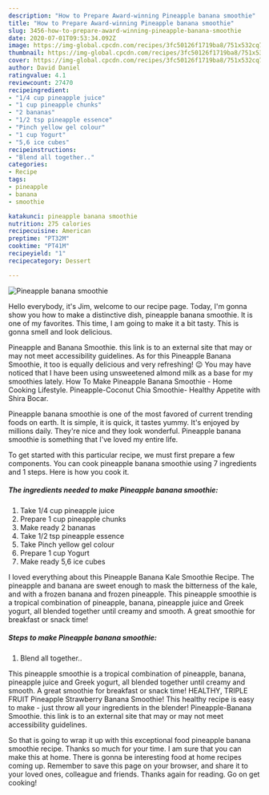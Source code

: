 ```yaml
---
description: "How to Prepare Award-winning Pineapple banana smoothie"
title: "How to Prepare Award-winning Pineapple banana smoothie"
slug: 3456-how-to-prepare-award-winning-pineapple-banana-smoothie
date: 2020-07-01T09:53:34.092Z
image: https://img-global.cpcdn.com/recipes/3fc50126f1719ba8/751x532cq70/pineapple-banana-smoothie-recipe-main-photo.jpg
thumbnail: https://img-global.cpcdn.com/recipes/3fc50126f1719ba8/751x532cq70/pineapple-banana-smoothie-recipe-main-photo.jpg
cover: https://img-global.cpcdn.com/recipes/3fc50126f1719ba8/751x532cq70/pineapple-banana-smoothie-recipe-main-photo.jpg
author: David Daniel
ratingvalue: 4.1
reviewcount: 27470
recipeingredient:
- "1/4 cup pineapple juice"
- "1 cup pineapple chunks"
- "2 bananas"
- "1/2 tsp pineapple essence"
- "Pinch yellow gel colour"
- "1 cup Yogurt"
- "5,6 ice cubes"
recipeinstructions:
- "Blend all together.."
categories:
- Recipe
tags:
- pineapple
- banana
- smoothie

katakunci: pineapple banana smoothie 
nutrition: 275 calories
recipecuisine: American
preptime: "PT32M"
cooktime: "PT41M"
recipeyield: "1"
recipecategory: Dessert

---
```



![Pineapple banana smoothie](https://img-global.cpcdn.com/recipes/3fc50126f1719ba8/751x532cq70/pineapple-banana-smoothie-recipe-main-photo.jpg)

Hello everybody, it's Jim, welcome to our recipe page. Today, I'm gonna show you how to make a distinctive dish, pineapple banana smoothie. It is one of my favorites. This time, I am going to make it a bit tasty. This is gonna smell and look delicious.

Pineapple and Banana Smoothie. this link is to an external site that may or may not meet accessibility guidelines. As for this Pineapple Banana Smoothie, it too is equally delicious and very refreshing! 😉 You may have noticed that I have been using unsweetened almond milk as a base for my smoothies lately. How To Make Pineapple Banana Smoothie - Home Cooking Lifestyle. Pineapple-Coconut Chia Smoothie- Healthy Appetite with Shira Bocar.

Pineapple banana smoothie is one of the most favored of current trending foods on earth. It is simple, it is quick, it tastes yummy. It's enjoyed by millions daily. They're nice and they look wonderful. Pineapple banana smoothie is something that I've loved my entire life.


To get started with this particular recipe, we must first prepare a few components. You can cook pineapple banana smoothie using 7 ingredients and 1 steps. Here is how you cook it.

<!--inarticleads1-->

##### The ingredients needed to make Pineapple banana smoothie:

1. Take 1/4 cup pineapple juice
1. Prepare 1 cup pineapple chunks
1. Make ready 2 bananas
1. Take 1/2 tsp pineapple essence
1. Take Pinch yellow gel colour
1. Prepare 1 cup Yogurt
1. Make ready 5,6 ice cubes


I loved everything about this Pineapple Banana Kale Smoothie Recipe. The pineapple and banana are sweet enough to mask the bitterness of the kale, and with a frozen banana and frozen pineapple. This pineapple smoothie is a tropical combination of pineapple, banana, pineapple juice and Greek yogurt, all blended together until creamy and smooth. A great smoothie for breakfast or snack time! 

<!--inarticleads2-->

##### Steps to make Pineapple banana smoothie:

1. Blend all together..


This pineapple smoothie is a tropical combination of pineapple, banana, pineapple juice and Greek yogurt, all blended together until creamy and smooth. A great smoothie for breakfast or snack time! HEALTHY, TRIPLE FRUIT Pineapple Strawberry Banana Smoothie! This healthy recipe is easy to make - just throw all your ingredients in the blender! Pineapple-Banana Smoothie. this link is to an external site that may or may not meet accessibility guidelines. 

So that is going to wrap it up with this exceptional food pineapple banana smoothie recipe. Thanks so much for your time. I am sure that you can make this at home. There is gonna be interesting food at home recipes coming up. Remember to save this page on your browser, and share it to your loved ones, colleague and friends. Thanks again for reading. Go on get cooking!
